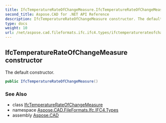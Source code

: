 ```yaml
---
title: IfcTemperatureRateOfChangeMeasure.IfcTemperatureRateOfChangeMeasure
second_title: Aspose.CAD for .NET API Reference
description: IfcTemperatureRateOfChangeMeasure constructor. The default constructor
type: docs
weight: 10
url: /net/aspose.cad.fileformats.ifc.ifc4.types/ifctemperaturerateofchangemeasure/ifctemperaturerateofchangemeasure/
---
```

## IfcTemperatureRateOfChangeMeasure constructor

The default constructor.

```csharp
public IfcTemperatureRateOfChangeMeasure()
```

### See Also

* class [IfcTemperatureRateOfChangeMeasure](../)
* namespace [Aspose.CAD.FileFormats.Ifc.IFC4.Types](../../ifctemperaturerateofchangemeasure/)
* assembly [Aspose.CAD](../../../)


